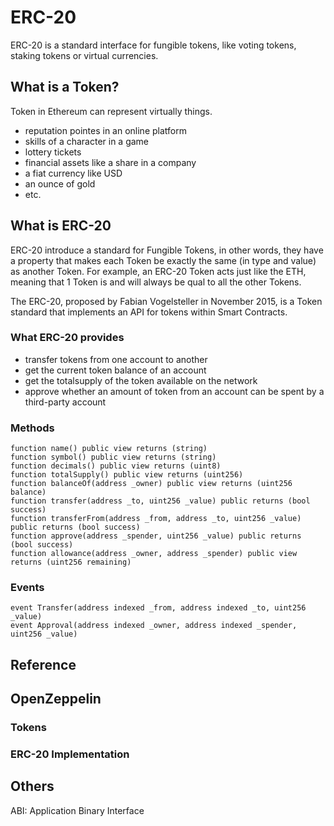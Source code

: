 # ERC-20

ERC-20 is a standard interface for fungible tokens, like voting tokens, staking tokens or virtual currencies.

## What is a Token?

Token in Ethereum can represent virtually things.

- reputation pointes in an online platform
- skills of a character in a game
- lottery tickets
- financial assets like a share in a company
- a fiat currency like USD
- an ounce of gold
- etc.

## What is ERC-20

ERC-20 introduce a standard for Fungible Tokens, in other words, they have a property that makes each Token be exactly the same (in type and value) as another Token.
For example, an ERC-20 Token acts just like the ETH, meaning that 1 Token is and will always be qual to all the other Tokens.

The ERC-20, proposed by Fabian Vogelsteller in November 2015, is a Token standard that implements an API for tokens within Smart Contracts.

### What ERC-20 provides

- transfer tokens from one account to another
- get the current token balance of an account
- get the totalsupply of the token available on the network
- approve whether an amount of token from an account can be spent by a third-party account

### Methods

```solidity
function name() public view returns (string)
function symbol() public view returns (string)
function decimals() public view returns (uint8)
function totalSupply() public view returns (uint256)
function balanceOf(address _owner) public view returns (uint256 balance)
function transfer(address _to, uint256 _value) public returns (bool success)
function transferFrom(address _from, address _to, uint256 _value) public returns (bool success)
function approve(address _spender, uint256 _value) public returns (bool success)
function allowance(address _owner, address _spender) public view returns (uint256 remaining)
```

### Events

```solidity
event Transfer(address indexed _from, address indexed _to, uint256 _value)
event Approval(address indexed _owner, address indexed _spender, uint256 _value)
```

## Reference

## OpenZeppelin

### Tokens

### ERC-20 Implementation

## Others

ABI: Application Binary Interface
